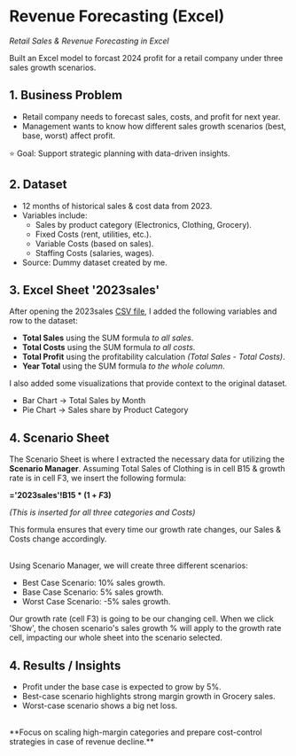 # Revenue Forecasting (Excel)

*Retail Sales & Revenue Forecasting in Excel*

Built an Excel model to forcast 2024 profit for a retail company under three sales growth scenarios. 
<br>

## 1. Business Problem
- Retail company needs to forecast sales, costs, and profit for next year.
- Management wants to know how different sales growth scenarios (best, base, worst) affect profit.

⭐️ Goal: Support strategic planning with data-driven insights.

## 2. Dataset
- 12 months of historical sales & cost data from 2023.
- Variables include:
    - Sales by product category (Electronics, Clothing, Grocery).
    - Fixed Costs (rent, utilities, etc.).
    - Variable Costs (based on sales).
    - Staffing Costs (salaries, wages).
- Source: Dummy dataset created by me.

## 3. Excel Sheet '2023sales'
After opening the 2023sales [CSV file](2023sales.csv), I added the following variables and row to the dataset:
- **Total Sales** using the SUM formula *to all sales*.
- **Total Costs** using the SUM formula *to all costs*.
- **Total Profit** using the profitability calculation *(Total Sales - Total Costs)*.
- **Year Total** using the SUM formula *to the whole column*.

I also added some visualizations that provide context to the original dataset.
- Bar Chart -> Total Sales by Month
- Pie Chart -> Sales share by Product Category

## 4. Scenario Sheet
The Scenario Sheet is where I extracted the necessary data for utilizing the **Scenario Manager**.
Assuming Total Sales of Clothing is in cell B15 & growth rate is in cell F3, we insert the following formula:

**='2023sales'!B15 * (1 + $F$3)**

*(This is inserted for all three categories and Costs)*

This formula ensures that every time our growth rate changes, our Sales & Costs change accordingly.

<br>
Using Scenario Manager, we will create three different scenarios:

- Best Case Scenario: 10% sales growth.
- Base Case Scenario: 5% sales growth.
- Worst Case Scenario: -5% sales growth.

Our growth rate (cell F3) is going to be our changing cell. When we click 'Show', the chosen scenario's sales growth % will apply to the growth rate cell, impacting our whole sheet into the scenario selected.


 
## 4. Results / Insights
-  Profit under the base case is expected to grow by 5%.
-  Best-case scenario highlights strong margin growth in Grocery sales.
-  Worst-case scenario shows a big net loss.
<br>
**Focus on scaling high-margin categories and prepare cost-control strategies in case of revenue decline.**
